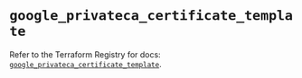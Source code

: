 # `google_privateca_certificate_template`

Refer to the Terraform Registry for docs: [`google_privateca_certificate_template`](https://registry.terraform.io/providers/hashicorp/google-beta/5.25.0/docs/resources/google_privateca_certificate_template).
